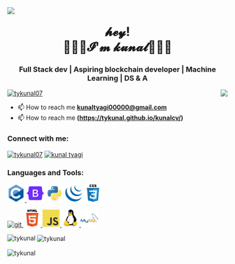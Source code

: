 <!-- ![ezgif-1-54c30d8c69](https://user-images.githubusercontent.com/93856353/202189860-6edae34b-dd8d-4f9e-bf0c-17fbb7187db1.gif) -->
<img src="https://user-images.githubusercontent.com/93856353/217592567-cf1014ba-4f09-42fb-9a88-821780fffe4e.png" align="right" width="1000">
<h1 align="center">𝓱𝓮𝔂! <br> 👩🏽‍💻𝓘'𝓶 𝓴𝓾𝓷𝓪𝓵👩🏽‍💻</h1>
<h3 align="center">Full Stack dev | Aspiring blockchain developer | Machine Learning | DS & A</h3>
<!-- <p> Thanks for reaching me! </p> -->
<img src="https://media4.giphy.com/media/qgQUggAC3Pfv687qPC/giphy.gif?cid=790b761182c5bf908f6c1c2ed1acf8ce7dc4aac18a4a65d6&rid=giphy.gif&ct=g" align="right">
<p align="left"> <a href="https://twitter.com/tykunal07" target="blank"><img src="https://img.shields.io/twitter/follow/tykunal07?logo=twitter&style=for-the-badge" alt="tykunal07" /></a> </p>

- 📫 How to reach me **kunaltyagi00000@gmail.com**
- 📫 How to reach me **(https://tykunal.github.io/kunalcv/)**

<h3 align="left">Connect with me:</h3>
<p align="left">
<a href="https://twitter.com/tykunal07" target="blank"><img align="center" src="https://raw.githubusercontent.com/rahuldkjain/github-profile-readme-generator/master/src/images/icons/Social/twitter.svg" alt="tykunal07" height="30" width="40" /></a>
<a href="https://linkedin.com/in/kunal tyagi" target="blank"><img align="center" src="https://raw.githubusercontent.com/rahuldkjain/github-profile-readme-generator/master/src/images/icons/Social/linked-in-alt.svg" alt="kunal tyagi" height="30" width="40" /></a>
</p>

<h3 align="left">Languages and Tools:</h3>
<p align="left"> <a href="https://www.cprogramming.com/" target="_blank" rel="noreferrer"> <img src="https://raw.githubusercontent.com/devicons/devicon/master/icons/c/c-original.svg" alt="c" width="40" height="40"/>
<a href="https://getbootstrap.com/" target="_blank"><img alt="Bootstrap" width="40px" src="https://raw.githubusercontent.com/devicons/devicon/master/icons/bootstrap/bootstrap-plain.svg" /></a>
<a href="https://www.python.org/" target="_blank"><img alt="Python" width="40px" src="https://raw.githubusercontent.com/devicons/devicon/master/icons/python/python-original.svg" /></a>
<a href="https://jquery.com/" target="_blank"><img alt="jQuery" width="40px" src="https://raw.githubusercontent.com/devicons/devicon/master/icons/jquery/jquery-original.svg" /></a>
</a> <a href="https://www.w3schools.com/css/" target="_blank" rel="noreferrer"> <img src="https://raw.githubusercontent.com/devicons/devicon/master/icons/css3/css3-original-wordmark.svg" alt="css3" width="40" height="40"/> 

</a> <a href="https://git-scm.com/" target="_blank" rel="noreferrer"> <img src="https://www.vectorlogo.zone/logos/git-scm/git-scm-icon.svg" alt="git" width="40" height="40"/> </a> <a href="https://www.w3.org/html/" target="_blank" rel="noreferrer"> <img src="https://raw.githubusercontent.com/devicons/devicon/master/icons/html5/html5-original-wordmark.svg" alt="html5" width="40" height="40"/> </a> <a href="https://developer.mozilla.org/en-US/docs/Web/JavaScript" target="_blank" rel="noreferrer"> <img src="https://raw.githubusercontent.com/devicons/devicon/master/icons/javascript/javascript-original.svg" alt="javascript" width="40" height="40"/> </a> <a href="https://www.linux.org/" target="_blank" rel="noreferrer"> <img src="https://raw.githubusercontent.com/devicons/devicon/master/icons/linux/linux-original.svg" alt="linux" width="40" height="40"/> </a> <a href="https://www.mysql.com/" target="_blank" rel="noreferrer"> <img src="https://raw.githubusercontent.com/devicons/devicon/master/icons/mysql/mysql-original-wordmark.svg" alt="mysql" width="40" height="40"/> </a> </p>

<p><img align="left" src="https://github-readme-stats.vercel.app/api/top-langs?username=tykunal&show_icons=true&locale=en&layout=compact" alt="tykunal" /></p>

<p>&nbsp;<img align="center" src="https://github-readme-stats.vercel.app/api?username=tykunal&show_icons=true&locale=en" alt="tykunal" /></p>

<p><img align="center" src="https://github-readme-streak-stats.herokuapp.com/?user=tykunal&" alt="tykunal" /></p>
